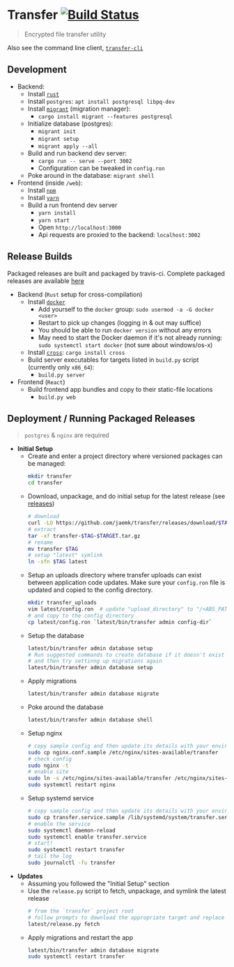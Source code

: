 # Transfer [![Build Status](https://travis-ci.org/jaemk/transfer.svg?branch=develop)](https://travis-ci.org/jaemk/transfer)

> Encrypted file transfer utility

Also see the command line client, [`transfer-cli`](https://github.com/jaemk/transfer-cli)


## Development

- Backend:
    - Install [`rust`](https://www.rust-lang.org/en-US/install.html)
    - Install `postgres`: `apt install postgresql libpq-dev`
    - Install [`migrant`](https://github.com/jaemk/migrant) (migration manager):
        - `cargo install migrant --features postgresql`
    - Initialize database (postgres):
        - `migrant init`
        - `migrant setup`
        - `migrant apply --all`
    - Build and run backend dev server:
        - `cargo run -- serve --port 3002`
        - Configuration can be tweaked in `config.ron`
    - Poke around in the database: `migrant shell`
- Frontend (inside `/web`):
    - Install [`npm`](https://www.npmjs.com/get-npm)
    - Install [`yarn`](https://yarnpkg.com/en/docs/install)
    - Build a run frontend dev server
        - `yarn install`
        - `yarn start`
        - Open `http://localhost:3000`
        - Api requests are proxied to the backend: `localhost:3002`


## Release Builds

Packaged releases are built and packaged by travis-ci. Complete packaged releases are available [here](https://github.com/jaemk/transfer/releases)

- Backend (`Rust` setup for cross-compilation)
    - Install [`docker`](https://www.digitalocean.com/community/tutorials/how-to-install-and-use-docker-on-ubuntu-16-04)
        - Add yourself to the `docker` group: `sudo usermod -a -G docker <user>`
        - Restart to pick up changes (logging in & out may suffice)
        - You should be able to run `docker version` without any errors
        - May need to start the Docker daemon if it's not already running: `sudo systemctl start docker` (not sure about windows/os-x)
    - Install [`cross`](https://github.com/japaric/cross): `cargo install cross`
    - Build server executables for targets listed in `build.py` script (currently only `x86_64`):
        - `build.py server`
- Frontend (`React`)
    - Build frontend app bundles and copy to their static-file locations
        - `build.py web`


## Deployment / Running Packaged Releases

> `postgres` & `nginx` are required

- **Initial Setup**
    - Create and enter a project directory where versioned packages can be managed:
      ```bash
      mkdir transfer
      cd transfer
      ```
    - Download, unpackage, and do initial setup for the latest release
      (see [releases](https://github.com/jaemk/transfer/releases))
       ```bash
       # download
       curl -LO https://github.com/jaemk/transfer/releases/download/$TAG/transfer-$TAG-$TARGET.tar.gz
       # extract
       tar -xf transfer-$TAG-$TARGET.tar.gz
       # rename
       mv transfer $TAG
       # setup "latest" symlink
       ln -sfn $TAG latest
       ```
    - Setup an uploads directory where transfer uploads can exist between application code updates.
      Make sure your `config.ron` file is updated and copied to the config directory.
      ```bash
      mkdir transfer_uploads
      vim latest/config.ron  # update "upload_directory" to "/<ABS_PATH_TO>/transfer/transfer_uploads"
      # and copy to the config directory
      cp latest/config.ron `latest/bin/transfer admin config-dir`
      ```
    - Setup the database
      ```bash
      latest/bin/transfer admin database setup
      # Run suggested commands to create database if it doesn't exist
      # and then try settinng up migrations again
      latest/bin/transfer admin database setup
      ```
    - Apply migrations
      ```bash
      latest/bin/transfer admin database migrate
      ```
    - Poke around the database
      ```bash
      latest/bin/transfer admin database shell
      ```
    - Setup nginx
      ```bash
      # copy sample config and then update its details with your environment info
      sudo cp nginx.conf.sample /etc/nginx/sites-available/transfer
      # check config
      sudo nginx -t
      # enable site
      sudo ln -s /etc/nginx/sites-available/transfer /etc/nginx/sites-enabled/transfer
      sudo systemctl restart nginx
      ```
    - Setup systemd service
      ```bash
      # copy sample config and then update its details with your environment info
      sudo cp transfer.service.sample /lib/systemd/system/transfer.service
      # enable the service
      sudo systemctl daemon-reload
      sudo systemctl enable transfer.service
      # start!
      sudo systemctl restart transfer
      # tail the log
      sudo journalctl -fu transfer
      ```
- **Updates**
    - Assuming you followed the "Initial Setup" section
    - Use the `release.py` script to fetch, unpackage, and symlink the latest release
      ```bash
      # from the `transfer` project root
      # follow prompts to download the appropriate target and replace the `latest` symlink
      latest/release.py fetch
      ```
    - Apply migrations and restart the app
      ```bash
      latest/bin/transfer admin database migrate
      sudo systemctl restart transfer
      ```
